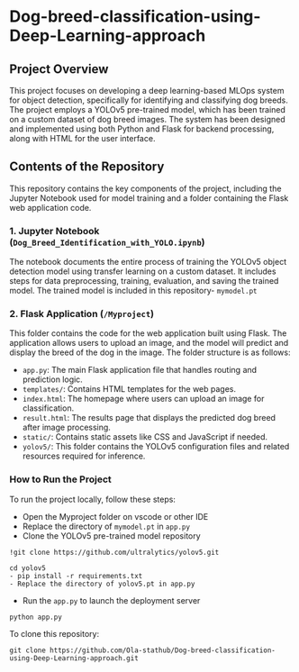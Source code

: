# Dog-breed-classification-using-Deep-Learning-approach

## Project Overview
This project focuses on developing a deep learning-based MLOps system for object detection, specifically for identifying and classifying dog breeds. The project employs a YOLOv5 pre-trained model, which has been trained on a custom dataset of dog breed images. The system has been designed and implemented using both Python and Flask for backend processing, along with HTML for the user interface.

## Contents of the Repository
This repository contains the key components of the project, including the Jupyter Notebook used for model training and a folder containing the Flask web application code.

### 1. Jupyter Notebook (`Dog_Breed_Identification_with_YOLO.ipynb`)
The notebook documents the entire process of training the YOLOv5 object detection model using transfer learning on a custom dataset. It includes steps for data preprocessing, training, evaluation, and saving the trained model. The trained model is included in this repository- `mymodel.pt`
### 2. Flask Application (`/Myproject`)
This folder contains the code for the web application built using Flask. The application allows users to upload an image, and the model will predict and display the breed of the dog in the image.
The folder structure is as follows:

- `app.py`: The main Flask application file that handles routing and prediction logic.
- `templates/`: Contains HTML templates for the web pages.
- `index.html`: The homepage where users can upload an image for classification.
- `result.html`: The results page that displays the predicted dog breed after image processing.
- `static/`: Contains static assets like CSS and JavaScript if needed.
- `yolov5/`: This folder contains the YOLOv5 configuration files and related resources required for inference.

### How to Run the Project
To run the project locally, follow these steps:

- Open the Myproject folder on vscode or other IDE
- Replace the directory of `mymodel.pt` in `app.py`
- Clone the YOLOv5 pre-trained model repository
```
!git clone https://github.com/ultralytics/yolov5.git
```
```
cd yolov5
- pip install -r requirements.txt
- Replace the directory of yolov5.pt in app.py
```
- Run the `app.py` to launch the deployment server
```
python app.py
```
To clone this repository:
```
git clone https://github.com/Ola-stathub/Dog-breed-classification-using-Deep-Learning-approach.git
